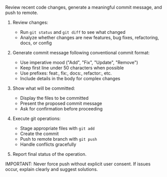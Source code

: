 
Review recent code changes, generate a meaningful commit message, and push to remote.

1. Review changes:
   - Run `git status` and `git diff` to see what changed
   - Analyze whether changes are new features, bug fixes, refactoring, docs, or config

2. Generate commit message following conventional commit format:
   - Use imperative mood ("Add", "Fix", "Update", "Remove")
   - Keep first line under 50 characters when possible
   - Use prefixes: feat:, fix:, docs:, refactor:, etc.
   - Include details in the body for complex changes

3. Show what will be committed:
   - Display the files to be committed
   - Present the proposed commit message
   - Ask for confirmation before proceeding

4. Execute git operations:
   - Stage appropriate files with `git add`
   - Create the commit
   - Push to remote branch with `git push`
   - Handle conflicts gracefully

5. Report final status of the operation.

IMPORTANT: Never force push without explicit user consent. If issues occur, explain clearly and suggest solutions.
